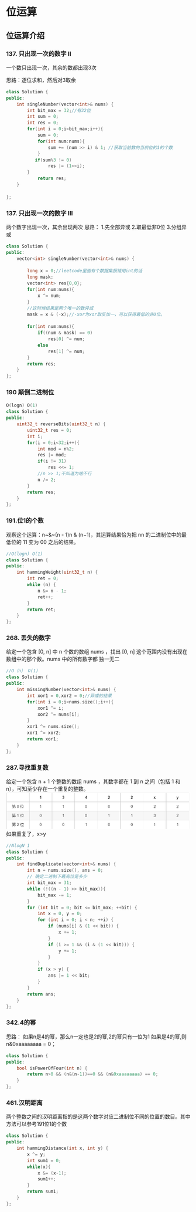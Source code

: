 # 位运算
## 位运算介绍
### 137. 只出现一次的数字 II
一个数只出现一次，其余的数都出现3次

思路：逐位求和，然后对3取余
```cpp
class Solution {
public:
    int singleNumber(vector<int>& nums) {
        int bit_max = 32;//有32位
        int sum = 0;
        int res = 0;
        for(int i = 0;i<bit_max;i++){
            sum = 0;
            for(int num:nums){
                sum += (num >> i) & 1; //获取当前数的当前位的1的个数
            }
           if(sum%3 != 0)
                res |= (1<<i);
        }
            return res;
    }

};
```
### 137. 只出现一次的数字 III
两个数字出现一次，其余出现两次
思路：
1.先全部异或
2.取最低非0位
3.分组异或
```cpp
class Solution {
public:
    vector<int> singleNumber(vector<int>& nums) {

        long x = 0;//leetcode里面有个数据集报错用int的话
        long mask;
        vector<int> res{0,0};
        for(int num:nums){
            x ^= num;
        }
        //这时候结果是两个唯一的数异或
        mask = x & (-x);//-xor为xor取反加一，可以获得最低的非0位。

        for(int num:nums){
            if((num & mask) == 0)
                res[0] ^= num;
            else
                res[1] ^= num;
        }
        return res;
    }
};
```
### 190 颠倒二进制位
```cpp
O(logn) O(1)
class Solution {
public:
    uint32_t reverseBits(uint32_t n) {
        uint32_t res = 0;
        int i;
        for(i = 0;i<32;i++){
            int mod = n%2;
            res |= mod;
            if(i != 31)
                res <<= 1;
            //n >> 1;不知道为啥不行
            n /= 2;
        }
        return res;
    }
};
```
### 191.位1的个数
观察这个运算：n~\&~(n - 1)n & (n−1)，其运算结果恰为把 nn 的二进制位中的最低位的 11 变为 00 之后的结果。
```cpp
//O(logn) O(1)
class Solution {
public:
    int hammingWeight(uint32_t n) {
        int ret = 0;
        while (n) {
            n &= n - 1;
            ret++;
        }
        return ret;
    }
};
```
### 268. 丢失的数字
给定一个包含 [0, n] 中 n 个数的数组 nums ，找出 [0, n] 这个范围内没有出现在数组中的那个数。nums 中的所有数字都 独一无二
```cpp
//O（n） O(1)
class Solution {
public:
    int missingNumber(vector<int>& nums) {
        int xor1 = 0,xor2 = 0;//异或的结果
        for(int i = 0;i<nums.size();i++){
            xor1 ^= i;
            xor2 ^= nums[i];
        }
        xor1 ^= nums.size();
        xor1 ^= xor2;
        return xor1;
    }
};
```
### 287.寻找重复数
给定一个包含 n + 1 个整数的数组 nums ，其数字都在 1 到 n 之间（包括 1 和 n），可知至少存在一个重复的整数。
![寻找重复数](image/287.PNG)
如果重复了，x>y
```cpp
//NlogN 1
class Solution {
public:
    int findDuplicate(vector<int>& nums) {
        int n = nums.size(), ans = 0;
        // 确定二进制下最高位是多少
        int bit_max = 31;
        while (!((n - 1) >> bit_max)){
            bit_max -= 1;
        }
        for (int bit = 0; bit <= bit_max; ++bit) {
            int x = 0, y = 0;
            for (int i = 0; i < n; ++i) {
                if (nums[i] & (1 << bit)) {
                    x += 1;
                }
                if (i >= 1 && (i & (1 << bit))) {
                    y += 1;
                }
            }
            if (x > y) {
                ans |= 1 << bit;
            }
        }
        return ans;
    }
};
```

### 342.4的幂
思路：
如果n是4的幂，那么n一定也是2的幂,2的幂只有一位为1
如果是4的幂,则n&0xaaaaaaaa = 0；
```cpp
class Solution {
public:
    bool isPowerOfFour(int n) {
        return n>0 && (n&(n-1))==0 && (n&0xaaaaaaaa) == 0;
    }
};
```

### 461.汉明距离
两个整数之间的汉明距离指的是这两个数字对应二进制位不同的位置的数目。其中方法可以参考191位1的个数
```cpp
class Solution {
public:
    int hammingDistance(int x, int y) {
        x ^= y;
        int sum1 = 0;
        while(x){
            x &= (x-1);
            sum1++;
        }
        return sum1;
    }
};
```